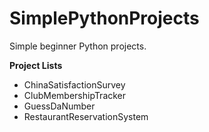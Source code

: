 # SimplePythonProjects
Simple beginner Python projects.

**Project Lists**
- ChinaSatisfactionSurvey
- ClubMembershipTracker
- GuessDaNumber
- RestaurantReservationSystem